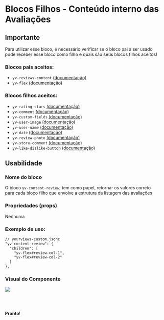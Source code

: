 # Blocos Filhos - Conteúdo interno das Avaliações

## Importante

Para utilizar esse bloco, é necessário verificar se o bloco pai a ser usado pode receber esse bloco como filho e quais são seus blocos filhos aceitos!

### Blocos pais aceitos:

 - `yv-reviews-content` [(documentação)](https://github.com/yourviewsbyhiplatform/documentacoes/blob/master/Instala%C3%A7%C3%A3o%20personaliz%C3%A1vel%20-%20Bloco%20de%20reviews.md)
 - `yv-flex` [(documentação)](https://github.com/yourviewsbyhiplatform/documentacoes/blob/master/Blocos%20Filhos%20-%20Flex%20Box.md)

### Blocos filhos aceitos:

 - `yv-rating-stars` [(documentação)](https://github.com/yourviewsbyhiplatform/documentacoes/blob/master/Blocos%20Filhos%20-%20Estrelas.md)
 - `yv-comment` [(documentação)](https://github.com/yourviewsbyhiplatform/documentacoes/blob/master/Blocos%20Filhos%20-%20Coment%C3%A1rio.md) 
 - `yv-custom-fields` [(documentação)](#) 
 - `yv-user-image` [(documentação)](https://github.com/yourviewsbyhiplatform/documentacoes/blob/master/Blocos%20Filhos%20-%20Imagem%20do%20Usu%C3%A1rio.md) 
 - `yv-user-name` [(documentação)](https://github.com/yourviewsbyhiplatform/documentacoes/blob/master/Blocos%20Filhos%20-%20Nome%20do%20Usu%C3%A1rio.md) 
 - `yv-date` [(documentação)](https://github.com/yourviewsbyhiplatform/documentacoes/blob/master/Blocos%20Filhos%20-%20Data.md) 
 - `yv-review-photo` [(documentação)](#)
 - `yv-store-comment` [(documentação)](https://github.com/yourviewsbyhiplatform/documentacoes/blob/master/Blocos%20Filhos%20-%20Coment%C3%A1rio%20da%20Loja.md)
 - `yv-like-dislike-button` [(documentação)](#)

## Usabilidade

### Nome do bloco

O bloco `yv-content-review`, tem como papel, retornar os valores correto para cada bloco filho que envolve a estrutura da listagem das avaliações

### Propriedades (props)

Nenhuma

### Exemplo de uso:

```diff
// yourviews-custom.jsonc
"yv-content-review": {
  "children": [
    "yv-flex#review-col-1",
    "yv-flex#review-col-2"
  ]
},
```

### Visual do Componente
![](https://i.imgur.com/fj3fdmW.png)

<br>
<br>

**Pronto!**

<!--stackedit_data:
eyJoaXN0b3J5IjpbMzIzNzgxMTBdfQ==
-->